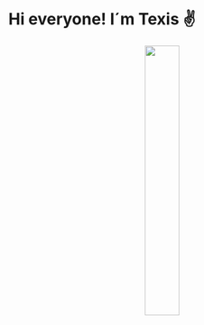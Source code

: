 <h1 align="center">Hi everyone! I´m Texis ✌</h1> 
<img src="[https://c.tenor.com/U8n9Thgtxm8AAAAC/baby-yoda-hi.gif](https://tenor.com/es-419/view/hello-there-private-from-penguins-of-madagascar-hi-wave-hey-there-gif-16043627)" align="right" width="35%">
